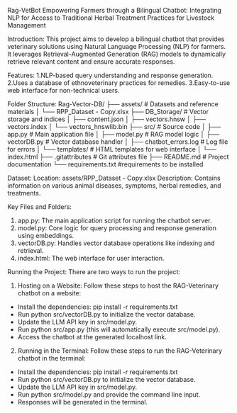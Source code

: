 Rag-VetBot
Empowering Farmers through a Bilingual Chatbot: Integrating NLP for Access to Traditional Herbal Treatment Practices for Livestock Management

Introduction:
This project aims to develop a bilingual chatbot that provides veterinary solutions using Natural Language Processing (NLP) for farmers. It leverages Retrieval-Augmented Generation (RAG) models to dynamically retrieve relevant content and ensure accurate responses.

Features:
1.NLP-based query understanding and response generation.
2.Uses a database of ethnoveterinary practices for remedies.
3.Easy-to-use web interface for non-technical users.

Folder Structure:
Rag-Vector-DB/
├── assets/                  # Datasets and reference materials
│   └── RPP_Dataset - Copy.xlsx
├── DB_Storage/              # Vector storage and indices
│   ├── content.json
│   ├── vectors.hnsw
│   ├── vectors.index
│   └── vectors_hnswlib.bin
├── src/                     # Source code
│   ├── app.py               # Main application file
│   ├── model.py             # RAG model logic
│   ├── vectorDB.py          # Vector database handler
│   ├── chatbot_errors.log   # Log file for errors
│   └── templates/           # HTML templates for web interface
│       └── index.html
├── .gitattributes           # Git attributes file
├── README.md                # Project documentation
└── requirements.txt         #requirements to be installed

Dataset:
Location: assets/RPP_Dataset - Copy.xlsx
Description: Contains information on various animal diseases, symptoms, herbal remedies, and treatments.

Key Files and Folders:
1) app.py: The main application script for running the chatbot server.
2) model.py: Core logic for query processing and response generation using embeddings.
3) vectorDB.py: Handles vector database operations like indexing and retrieval.
4) index.html: The web interface for user interaction.

Running the Project:
There are two ways to run the project:

1) Hosting on a Website:
Follow these steps to host the RAG-Veterinary chatbot on a website:
* Install the dependencies: pip install -r requirements.txt
* Run python src/vectorDB.py to initialize the vector database.
* Update the LLM API key in src/model.py.
* Run python src/app.py (this will automatically execute src/model.py).
* Access the chatbot at the generated localhost link.

2) Running in the Terminal:
Follow these steps to run the RAG-Veterinary chatbot in the terminal:
* Install the dependencies: pip install -r requirements.txt
* Run python src/vectorDB.py to initialize the vector database.
* Update the LLM API key in src/model.py.
* Run python src/model.py and provide the command line input.
* Responses will be generated in the terminal.
